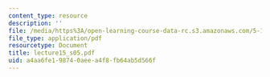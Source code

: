 ```yaml
---
content_type: resource
description: ''
file: /media/https%3A/open-learning-course-data-rc.s3.amazonaws.com/5-12-organic-chemistry-i-spring-2005/a4aa6fe198740aeea4f8fb64ab5d566f_lecture15_s05.pdf
file_type: application/pdf
resourcetype: Document
title: lecture15_s05.pdf
uid: a4aa6fe1-9874-0aee-a4f8-fb64ab5d566f
---
```

